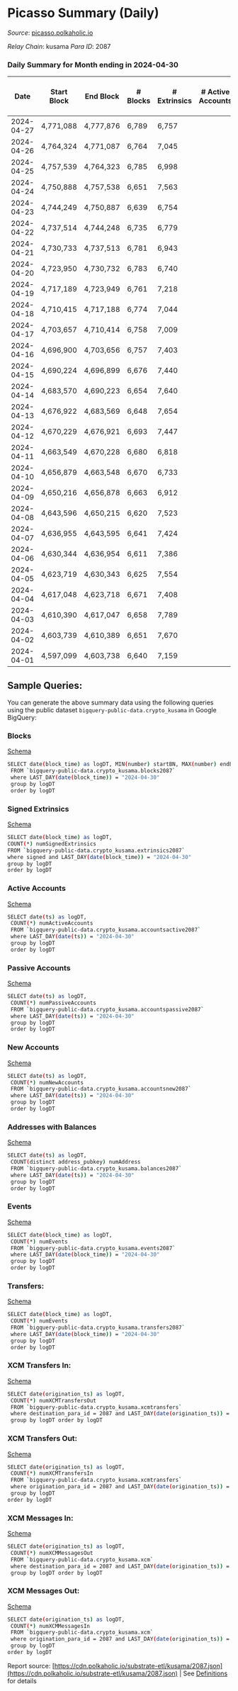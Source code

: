 # Picasso Summary (Daily)

_Source_: [picasso.polkaholic.io](https://picasso.polkaholic.io)

*Relay Chain*: kusama
*Para ID*: 2087



### Daily Summary for Month ending in 2024-04-30


| Date    | Start Block | End Block | # Blocks | # Extrinsics | # Active Accounts | # Passive Accounts | # New Accounts | # Addresses | # Events  | # Transfers ($USD) | # XCM Transfers In ($USD) | # XCM Transfers Out ($USD) | # XCM In | # XCM Out | Issues |
|---------|-------------|-----------|----------|--------------|-------------------|--------------------|----------------|-------------|-----------|--------------------|---------------------------|----------------------------|----------|-----------|--------|
| 2024-04-27 | 4,771,088 | 4,777,876 | 6,789 | 6,757 |  |  |  |  | 66,176 | 10,803  |   |   |  |  |  |
| 2024-04-26 | 4,764,324 | 4,771,087 | 6,764 | 7,045 |  |  |  |  | 68,243 | 10,918  |   |   |  |  |  |
| 2024-04-25 | 4,757,539 | 4,764,323 | 6,785 | 6,998 |  |  |  |  | 67,723 | 10,786  |   |   |  |  |  |
| 2024-04-24 | 4,750,888 | 4,757,538 | 6,651 | 7,563 |  |  |  | 7,459 | 72,939 | 11,759  |   |   |  |  |  |
| 2024-04-23 | 4,744,249 | 4,750,887 | 6,639 | 6,754 |  |  |  | 7,456 | 65,466 | 10,580  |   |   |  |  |  |
| 2024-04-22 | 4,737,514 | 4,744,248 | 6,735 | 6,779 |  |  |  | 7,453 | 65,974 | 10,535  |   |   |  |  |  |
| 2024-04-21 | 4,730,733 | 4,737,513 | 6,781 | 6,943 |  |  |  |  | 67,072 | 10,606  |   |   |  |  |  |
| 2024-04-20 | 4,723,950 | 4,730,732 | 6,783 | 6,740 |  |  |  | 7,446 | 65,398 | 10,454  |   |   |  |  |  |
| 2024-04-19 | 4,717,189 | 4,723,949 | 6,761 | 7,218 |  |  |  | 7,443 | 70,045 | 11,384  |   |   |  |  |  |
| 2024-04-18 | 4,710,415 | 4,717,188 | 6,774 | 7,044 |  |  |  | 7,438 | 67,983 | 10,833  |   |   |  |  |  |
| 2024-04-17 | 4,703,657 | 4,710,414 | 6,758 | 7,009 |  |  |  | 7,435 | 68,707 | 11,367  |   |   |  |  |  |
| 2024-04-16 | 4,696,900 | 4,703,656 | 6,757 | 7,403 |  |  |  | 7,433 | 72,193 | 11,819  |   |   |  |  |  |
| 2024-04-15 | 4,690,224 | 4,696,899 | 6,676 | 7,440 |  |  |  | 7,427 | 72,185 | 11,786  |   |   |  |  |  |
| 2024-04-14 | 4,683,570 | 4,690,223 | 6,654 | 7,640 |  |  |  | 7,422 | 73,515 | 12,111  |   |   |  |  |  |
| 2024-04-13 | 4,676,922 | 4,683,569 | 6,648 | 7,654 |  |  |  | 7,419 | 73,875 | 12,066  |   |   |  |  |  |
| 2024-04-12 | 4,670,229 | 4,676,921 | 6,693 | 7,447 |  |  |  | 7,417 | 72,507 | 12,173  |   |   |  |  |  |
| 2024-04-11 | 4,663,549 | 4,670,228 | 6,680 | 6,818 |  |  |  | 7,412 | 65,953 | 10,777  |   |   |  |  |  |
| 2024-04-10 | 4,656,879 | 4,663,548 | 6,670 | 6,733 |  |  |  | 7,410 | 66,389 | 10,931  |   |   |  |  |  |
| 2024-04-09 | 4,650,216 | 4,656,878 | 6,663 | 6,912 |  |  |  | 7,403 | 68,681 | 11,584  |   |   |  |  |  |
| 2024-04-08 | 4,643,596 | 4,650,215 | 6,620 | 7,523 |  |  |  | 7,385 | 72,896 | 11,853  |   |   |  |  |  |
| 2024-04-07 | 4,636,955 | 4,643,595 | 6,641 | 7,424 |  |  |  | 7,379 | 72,838 | 12,029  |   |   |  |  |  |
| 2024-04-06 | 4,630,344 | 4,636,954 | 6,611 | 7,386 |  |  |  | 7,371 | 73,437 | 12,360  |   |   |  |  |  |
| 2024-04-05 | 4,623,719 | 4,630,343 | 6,625 | 7,554 |  |  |  | 7,365 | 74,819 | 12,595  |   |   |  |  |  |
| 2024-04-04 | 4,617,048 | 4,623,718 | 6,671 | 7,408 |  |  |  | 7,351 | 72,250 | 11,850  |   |   |  |  |  |
| 2024-04-03 | 4,610,390 | 4,617,047 | 6,658 | 7,789 |  |  |  | 7,344 | 76,115 | 12,805  |   |   |  |  |  |
| 2024-04-02 | 4,603,739 | 4,610,389 | 6,651 | 7,670 |  |  |  | 7,340 | 74,934 | 12,284  |   |   |  |  |  |
| 2024-04-01 | 4,597,099 | 4,603,738 | 6,640 | 7,159 |  |  |  | 7,334 | 69,415 | 11,599  |   |   |  |  |  |

## Sample Queries:
You can generate the above summary data using the following queries using the public dataset `bigquery-public-data.crypto_kusama` in Google BigQuery:


### Blocks 

[Schema](https://github.com/colorfulnotion/substrate-etl/blob/main/schema/blocks.json)

```bash
SELECT date(block_time) as logDT, MIN(number) startBN, MAX(number) endBN, COUNT(*) numBlocks 
 FROM `bigquery-public-data.crypto_kusama.blocks2087`  
 where LAST_DAY(date(block_time)) = "2024-04-30" 
 group by logDT 
 order by logDT
```

### Signed Extrinsics 

[Schema](https://github.com/colorfulnotion/substrate-etl/blob/main/schema/extrinsics.json)

```bash
SELECT date(block_time) as logDT, 
COUNT(*) numSignedExtrinsics 
FROM `bigquery-public-data.crypto_kusama.extrinsics2087`  
where signed and LAST_DAY(date(block_time)) = "2024-04-30" 
group by logDT 
order by logDT
```

### Active Accounts 

[Schema](https://github.com/colorfulnotion/substrate-etl/blob/main/schema/accountsactive.json)

```bash
SELECT date(ts) as logDT, 
 COUNT(*) numActiveAccounts 
 FROM `bigquery-public-data.crypto_kusama.accountsactive2087` 
 where LAST_DAY(date(ts)) = "2024-04-30" 
 group by logDT 
 order by logDT
```

### Passive Accounts 

[Schema](https://github.com/colorfulnotion/substrate-etl/blob/main/schema/accountspassive.json)

```bash
SELECT date(ts) as logDT, 
 COUNT(*) numPassiveAccounts 
 FROM `bigquery-public-data.crypto_kusama.accountspassive2087` 
 where LAST_DAY(date(ts)) = "2024-04-30" 
 group by logDT 
 order by logDT
```

### New Accounts 

[Schema](https://github.com/colorfulnotion/substrate-etl/blob/main/schema/accountsnew.json)

```bash
SELECT date(ts) as logDT, 
 COUNT(*) numNewAccounts 
 FROM `bigquery-public-data.crypto_kusama.accountsnew2087` 
 where LAST_DAY(date(ts)) = "2024-04-30" 
 group by logDT
 order by logDT
```

### Addresses with Balances 

[Schema](https://github.com/colorfulnotion/substrate-etl/blob/main/schema/balances.json)

```bash
SELECT date(ts) as logDT,
 COUNT(distinct address_pubkey) numAddress 
 FROM `bigquery-public-data.crypto_kusama.balances2087` 
 where LAST_DAY(date(ts)) = "2024-04-30" 
 group by logDT 
 order by logDT
```

### Events 

[Schema](https://github.com/colorfulnotion/substrate-etl/blob/main/schema/events.json)

```bash
SELECT date(block_time) as logDT, 
 COUNT(*) numEvents 
 FROM `bigquery-public-data.crypto_kusama.events2087` 
 where LAST_DAY(date(block_time)) = "2024-04-30" 
 group by logDT 
 order by logDT
```

### Transfers:

[Schema](https://github.com/colorfulnotion/substrate-etl/blob/main/schema/transfers.json)

```bash
SELECT date(block_time) as logDT, 
 COUNT(*) numEvents 
 FROM `bigquery-public-data.crypto_kusama.transfers2087` 
 where LAST_DAY(date(block_time)) = "2024-04-30" 
 group by logDT 
 order by logDT
```

### XCM Transfers In: 

[Schema](https://github.com/colorfulnotion/substrate-etl/blob/main/schema/xcmtransfers.json)

```bash
SELECT date(origination_ts) as logDT, 
 COUNT(*) numXCMTransfersOut 
 FROM `bigquery-public-data.crypto_kusama.xcmtransfers` 
 where destination_para_id = 2087 and LAST_DAY(date(origination_ts)) = "2024-04-30" 
 group by logDT order by logDT
```

### XCM Transfers Out: 

[Schema](https://github.com/colorfulnotion/substrate-etl/blob/main/schema/xcmtransfers.json)

```bash
SELECT date(origination_ts) as logDT, 
 COUNT(*) numXCMTransfersIn 
 FROM `bigquery-public-data.crypto_kusama.xcmtransfers` 
 where origination_para_id = 2087 and LAST_DAY(date(origination_ts)) = "2024-04-30" 
 group by logDT 
order by logDT
```

### XCM Messages In: 

[Schema](https://github.com/colorfulnotion/substrate-etl/blob/main/schema/xcm.json)

```bash
SELECT date(origination_ts) as logDT, 
 COUNT(*) numXCMMessagesOut 
 FROM `bigquery-public-data.crypto_kusama.xcm` 
 where destination_para_id = 2087 and LAST_DAY(date(origination_ts)) = "2024-04-30" 
 group by logDT order by logDT
```

### XCM Messages Out: 

[Schema](https://github.com/colorfulnotion/substrate-etl/blob/main/schema/xcm.json)

```bash
SELECT date(origination_ts) as logDT, 
 COUNT(*) numXCMMessagesIn 
 FROM `bigquery-public-data.crypto_kusama.xcm` 
 where origination_para_id = 2087 and LAST_DAY(date(origination_ts)) = "2024-04-30" 
 group by logDT 
order by logDT
```


Report source: [https://cdn.polkaholic.io/substrate-etl/kusama/2087.json](https://cdn.polkaholic.io/substrate-etl/kusama/2087.json) | See [Definitions](/DEFINITIONS.md) for details
